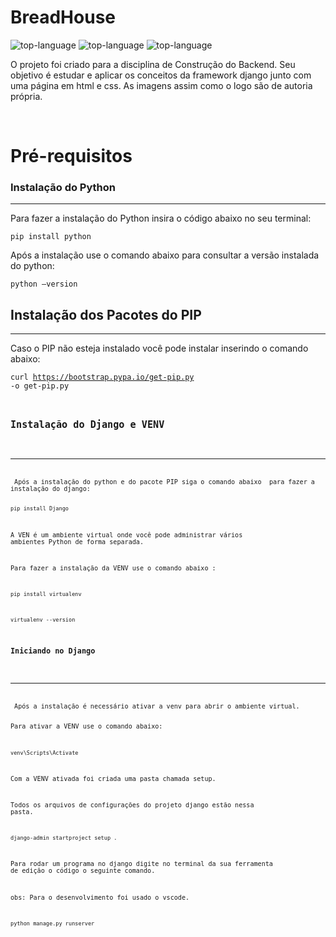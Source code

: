 <h1 align="left">BreadHouse</h1>

<p align="left" display="inline-block">

<img src="https://img.shields.io/badge/Python-000000?style=for-the-badge&logo=python&logoColor=green"  alt="top-language"/>
<img src="https://img.shields.io/badge/Django-000000?style=for-the-badge&logo=django&logoColor=green" alt="top-language"/>
<img src="https://img.shields.io/badge/HTML-000000?style=for-the-badge&logo=html5&logoColor=green" alt="top-language"/>
</p>
<p>O projeto foi criado para a disciplina de Construção do Backend. Seu objetivo é estudar e aplicar os conceitos da framework django junto com uma página em html e css. As imagens  assim como o logo são de autoria própria.</p>
<br> 
        
 <h1 align="left">Pré-requisitos</h1>


<h3 align="left">Instalação do Python</h3> 

---
<p>Para fazer a instalação do Python insira o código abaixo no seu terminal: 

<code>pip install python</code>

Após a instalação use o comando abaixo para consultar a versão instalada do python:  

<code>python –version</code></p>

<h2 align="left">Instalação dos Pacotes do PIP</h2>

---
<p>Caso o PIP não esteja instalado você pode instalar inserindo o comando abaixo:

<code>curl https://bootstrap.pypa.io/get-pip.py -o get-pip.py<code>

<h2 align="left">Instalação do Django e VENV</h2>

---
<p> Após a instalação do python e do pacote PIP siga o comando abaixo  para fazer a instalação do django: 

 <code>pip install Django</code>

A  VEN é um ambiente virtual onde você pode administrar vários ambientes Python de forma separada. 
 
Para fazer a instalação da VENV use o comando abaixo : 

<code>pip install virtualenv</code>

<code>virtualenv --version</code></p>

<h3 align="left">Iniciando no Django</h3>

---
<p> Após a instalação é necessário ativar a venv para abrir o ambiente virtual. 

Para ativar a VENV use o comando abaixo: 

<code>venv\Scripts\Activate</code>

Com a VENV ativada foi criada uma pasta chamada setup.

Todos os  arquivos de  configurações do projeto django estão nessa pasta. 
 
<code>django-admin startproject setup .</code>

Para rodar um programa no django digite no terminal da  sua ferramenta de edição o código o seguinte comando.

obs: Para o desenvolvimento foi usado o vscode.

<code>python manage.py runserver</code>

</p>

